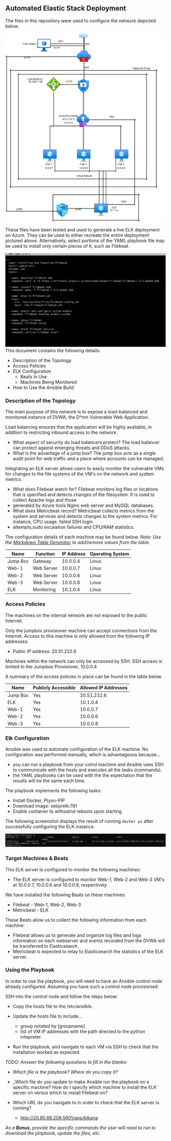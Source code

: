 ## Automated Elastic Stack Deployment

The files in this repository were used to configure the network depicted below.









![Azure Network Diagram](/images/diagram.png)

These files have been tested and used to generate a live ELK deployment on Azure. They can be used to either recreate the entire deployment pictured above. Alternatively, select portions of the YAML playbook file may be used to install only certain pieces of it, such as Filebeat.







 
![](/images/filebeatsyml.png)
This document contains the following details:
- Description of the Topology
- Access Policies
- ELK Configuration
  - Beats in Use
  - Machines Being Monitored
- How to Use the Ansible Build


### Description of the Topology

The main purpose of this network is to expose a load-balanced and monitored instance of DVWA, the D*mn Vulnerable Web Application.

Load balancing ensures that the application will be highly available, in addition to restricting inbound access to the network.
- What aspect of security do load balancers protect? The load balancer can protect against emerging threats and DDoS attacks.
- What is the advantage of a jump box? The jump box acts as a single audit point for web traffic and a place where accounts can be managed.

Integrating an ELK server allows users to easily monitor the vulnerable VMs for changes to the file systems of the VM's on the network and system metrics.
- What does Filebeat watch for? Filebeat monitors log files or locations that is specified and detects changes of the filesystem. It is used to collect Apache logs and those
- generated by Azure tools Nginx web server and MySQL databases.
- What does Metricbeat record? Metricbeat collects metrics from the system and services and detects changes to the system metrics. For instance, CPU usage, failed SSH login
- attempts,sudo escalation failures and CPU/RAM statistics.

The configuration details of each machine may be found below.
_Note: Use the [Markdown Table Generator](http://www.tablesgenerator.com/markdown_tables) to add/remove values from the table_.

| Name     | Function  | IP Address | Operating System |
|----------|---------- |------------|------------------|
| Jump Box | Gateway   | 10.0.0.4   | Linux            |
| Web-1    | Web Server| 10.0.0.7   | Linux            |              
| Web-2    | Web Server| 10.0.0.6   | Linux            |
| Web-3    | Web Server| 10.0.0.8   | Linux            |
| ELK      | Monitoring| 10.1.0.4   | Linux            |

### Access Policies

The machines on the internal network are not exposed to the public Internet. 

Only the jumpbox provisioner machine can accept connections from the Internet. Access to this machine is only allowed from the following IP addresses:
- Public IP address: 20.51.232.6

Machines within the network can only be accessed by SSH. SSH access is limited to the Jumpbox Provisioner, 10.0.0.4


A summary of the access policies in place can be found in the table below.

| Name     | Publicly Accessible | Allowed IP Addresses |
|----------|---------------------|----------------------|
| Jump Box | Yes                 | 20.51.232.6          |
| ELK      | Yes                  | 10.1.0.4             |
| Web-1    | Yes                  | 10.0.0.7             |
| Web-2    | Yes                  | 10.0.0.6             |
| Web-3    | Yes                  | 10.0.0.8             |


### Elk Configuration

Ansible was used to automate configuration of the ELK machine. No configuration was performed manually, which is advantageous because...
- you can run a playbook from your cotrol machine and Ansible uses SSH to communicate with the hosts and executes all the tasks (commands).
- the YAML playbooks can be used with the the expectation that the results will be the same each time.

The playbook implements the following tasks:
- Install Docker, Ptyon-PIP
- Download image: sebp/elk:761
- Enable container to withsatnd reboots upon starting

The following screenshot displays the result of running `docker ps` after successfully configuring the ELK instance.

![](/images/docker-ps.png)

### Target Machines & Beats
This ELK server is configured to monitor the following machines:
- The ELK server is configured to monitor Web-1, Web-2 and Web-3 VM's at 10.0.0.7, 10.0.0.6 and 10.0.0.8, respectively.

We have installed the following Beats on these machines:
- Filebeat - Web-1, Web-2, Web-3
- Metricbeat - ELK

These Beats allow us to collect the following information from each machine:
- Filebeat allows us to generate and organize log files and logs information on each webserver and events recorded from the DVWA will be transferred to Elasticsearch.
- Metricbeat is expected to relay to Elasticsearch the statistics of the ELK server.

### Using the Playbook
In order to use the playbook, you will need to have an Ansible control node already configured. Assuming you have such a control node provisioned: 

SSH into the control node and follow the steps below:
- Copy the hosts file to the /etc/ansible.
- Update the hosts file to include...
  - group notated by [groupname]
  - list of VM IP addresses with the path directed to the python intepreter.
  
- Run the playbook, and navigate to each VM via SSH to check that the installation worked as expected.

_TODO: Answer the following questions to fill in the blanks:_
- _Which file is the playbook? Where do you copy it?_
- _Which file do you update to make Ansible run the playbook on a specific machine? How do I specify which machine to install the ELK server on versus which to install Filebeat on?

- Which URL do you navigate to in order to check that the ELK server is running?

  - http://20.80.88.208:5601/app/kibana

_As a **Bonus**, provide the specific commands the user will need to run to download the playbook, update the files, etc._
